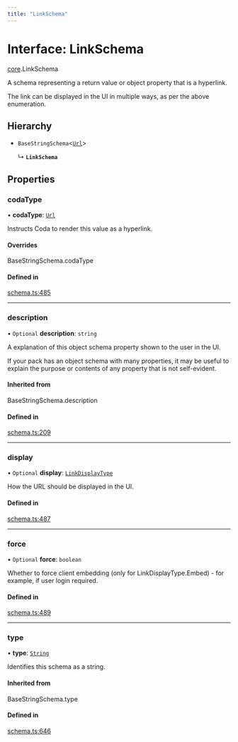 ```yaml
---
title: "LinkSchema"
---
```

# Interface: LinkSchema

[core](../modules/core.md).LinkSchema

A schema representing a return value or object property that is a hyperlink.

The link can be displayed in the UI in multiple ways, as per the above enumeration.

## Hierarchy

- `BaseStringSchema`<[`Url`](../enums/core.ValueHintType.md#url)\>

  ↳ **`LinkSchema`**

## Properties

### codaType

• **codaType**: [`Url`](../enums/core.ValueHintType.md#url)

Instructs Coda to render this value as a hyperlink.

#### Overrides

BaseStringSchema.codaType

#### Defined in

[schema.ts:485](https://github.com/coda/packs-sdk/blob/main/schema.ts#L485)

___

### description

• `Optional` **description**: `string`

A explanation of this object schema property shown to the user in the UI.

If your pack has an object schema with many properties, it may be useful to
explain the purpose or contents of any property that is not self-evident.

#### Inherited from

BaseStringSchema.description

#### Defined in

[schema.ts:209](https://github.com/coda/packs-sdk/blob/main/schema.ts#L209)

___

### display

• `Optional` **display**: [`LinkDisplayType`](../enums/core.LinkDisplayType.md)

How the URL should be displayed in the UI.

#### Defined in

[schema.ts:487](https://github.com/coda/packs-sdk/blob/main/schema.ts#L487)

___

### force

• `Optional` **force**: `boolean`

Whether to force client embedding (only for LinkDisplayType.Embed) - for example, if user login required.

#### Defined in

[schema.ts:489](https://github.com/coda/packs-sdk/blob/main/schema.ts#L489)

___

### type

• **type**: [`String`](../enums/core.ValueType.md#string)

Identifies this schema as a string.

#### Inherited from

BaseStringSchema.type

#### Defined in

[schema.ts:646](https://github.com/coda/packs-sdk/blob/main/schema.ts#L646)
